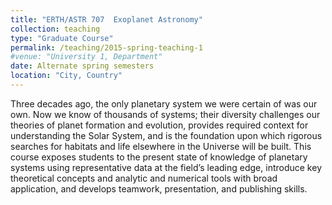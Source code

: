 ```yaml
---
title: "ERTH/ASTR 707  Exoplanet Astronomy"
collection: teaching
type: "Graduate Course"
permalink: /teaching/2015-spring-teaching-1
#venue: "University 1, Department"
date: Alternate spring semesters
location: "City, Country"
---
```


Three decades ago, the only planetary system we were certain of was our own.  Now we know of thousands of systems; their diversity challenges our theories of planet formation and evolution, provides required context for understanding the Solar System, and is the foundation upon which rigorous searches for habitats and life elsewhere in the Universe will be built. This course exposes students to the present state of knowledge of planetary systems using representative data at the field’s leading edge, introduce key theoretical concepts and analytic and numerical tools with broad
application, and develops teamwork, presentation, and publishing skills.


